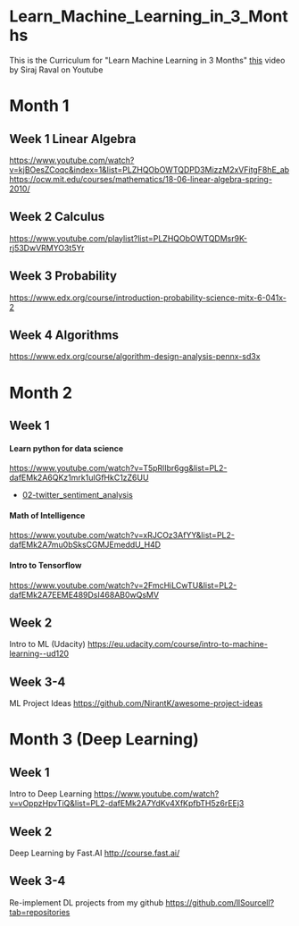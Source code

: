# Learn_Machine_Learning_in_3_Months

This is the Curriculum for "Learn Machine Learning in 3 Months" [this](https://youtu.be/Cr6VqTRO1v0) video by Siraj Raval on Youtube 

# Month 1

## Week 1 Linear Algebra
https://www.youtube.com/watch?v=kjBOesZCoqc&index=1&list=PLZHQObOWTQDPD3MizzM2xVFitgF8hE_ab
https://ocw.mit.edu/courses/mathematics/18-06-linear-algebra-spring-2010/
## Week 2 Calculus
https://www.youtube.com/playlist?list=PLZHQObOWTQDMsr9K-rj53DwVRMYO3t5Yr
## Week 3 Probability
https://www.edx.org/course/introduction-probability-science-mitx-6-041x-2
## Week 4 Algorithms
https://www.edx.org/course/algorithm-design-analysis-pennx-sd3x

# Month 2

## Week 1 
#### Learn python for data science
https://www.youtube.com/watch?v=T5pRlIbr6gg&list=PL2-dafEMk2A6QKz1mrk1uIGfHkC1zZ6UU

- [02-twitter_sentiment_analysis](./month2/week1/01-python-ds/twitter_sentiment_analysis.py)

#### Math of Intelligence
https://www.youtube.com/watch?v=xRJCOz3AfYY&list=PL2-dafEMk2A7mu0bSksCGMJEmeddU_H4D
#### Intro to Tensorflow
https://www.youtube.com/watch?v=2FmcHiLCwTU&list=PL2-dafEMk2A7EEME489DsI468AB0wQsMV

## Week 2 
Intro to ML (Udacity)
https://eu.udacity.com/course/intro-to-machine-learning--ud120

## Week 3-4
ML Project Ideas
https://github.com/NirantK/awesome-project-ideas

# Month 3 (Deep Learning)

## Week 1 
Intro to Deep Learning
https://www.youtube.com/watch?v=vOppzHpvTiQ&list=PL2-dafEMk2A7YdKv4XfKpfbTH5z6rEEj3

## Week 2 
Deep Learning by Fast.AI
http://course.fast.ai/

## Week 3-4 
Re-implement DL projects from my github
https://github.com/llSourcell?tab=repositories

